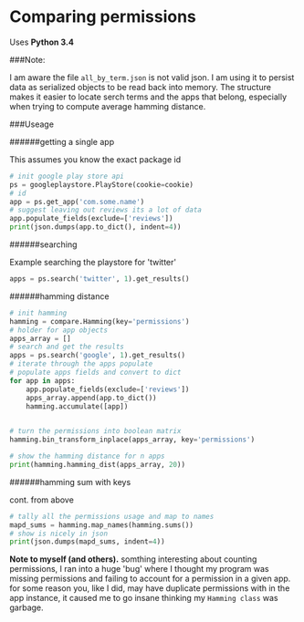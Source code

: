 # Comparing permissions #

Uses **Python 3.4**

###Note:

I am aware the file `all_by_term.json` is not valid json. I am using it to
persist data as serialized objects to be read back into memory. The structure makes it
easier to locate serch terms and the apps that belong, especially when
trying to compute average hamming distance.

###Useage

######getting a single app

This assumes you know the exact package id
```python
# init google play store api
ps = googleplaystore.PlayStore(cookie=cookie)
# id
app = ps.get_app('com.some.name')
# suggest leaving out reviews its a lot of data
app.populate_fields(exclude=['reviews'])
print(json.dumps(app.to_dict(), indent=4))
```

######searching

Example searching the playstore for 'twitter'
```python
apps = ps.search('twitter', 1).get_results()
```

######hamming distance

```python
# init hamming 
hamming = compare.Hamming(key='permissions')
# holder for app objects
apps_array = []
# search and get the results
apps = ps.search('google', 1).get_results()
# iterate through the apps populate
# populate apps fields and convert to dict
for app in apps:
    app.populate_fields(exclude=['reviews'])
    apps_array.append(app.to_dict())
    hamming.accumulate([app])

    
# turn the permissions into boolean matrix 
hamming.bin_transform_inplace(apps_array, key='permissions')

# show the hamming distance for n apps
print(hamming.hamming_dist(apps_array, 20))
```

######hamming sum with keys

cont. from above

```python
# tally all the permissions usage and map to names
mapd_sums = hamming.map_names(hamming.sums())
# show is nicely in json
print(json.dumps(mapd_sums, indent=4))
```

**Note to myself (and others).**
somthing interesting about counting permissions, I ran into a huge 'bug'
where I thought my program was missing permissions and failing to
account for a permission in a given app. for some reason you, like I
did, may have duplicate permissions with in the app instance, it caused me to go
insane thinking my `Hamming class` was garbage.
